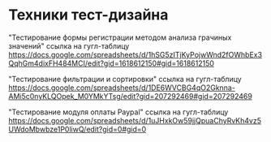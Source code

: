 # Техники тест-дизайна
"Тестирование формы регистрации методом анализа грачиных значений" ссылка на гугл-таблицу https://docs.google.com/spreadsheets/d/1hSG5zITjKyPojwWnd2fOWhbEx3QqhGm4dixFH484MCI/edit?gid=1618612150#gid=1618612150

"Тестирование фильтрации и сортировки" ссылка на гугл-таблицу
https://docs.google.com/spreadsheets/d/1DE6WVCBG4qO2Gknna-AMi5c0nyKLQOpek_M0YMkYTsg/edit?gid=207292469#gid=207292469

"Тестирование модуля оплаты Paypal" ссылка на гугл-таблицу
https://docs.google.com/spreadsheets/d/1uJHxkOw59jjQpuaChyRvKh4vz5UWdoMbwbze1P0liwQ/edit?gid=0#gid=0
 
